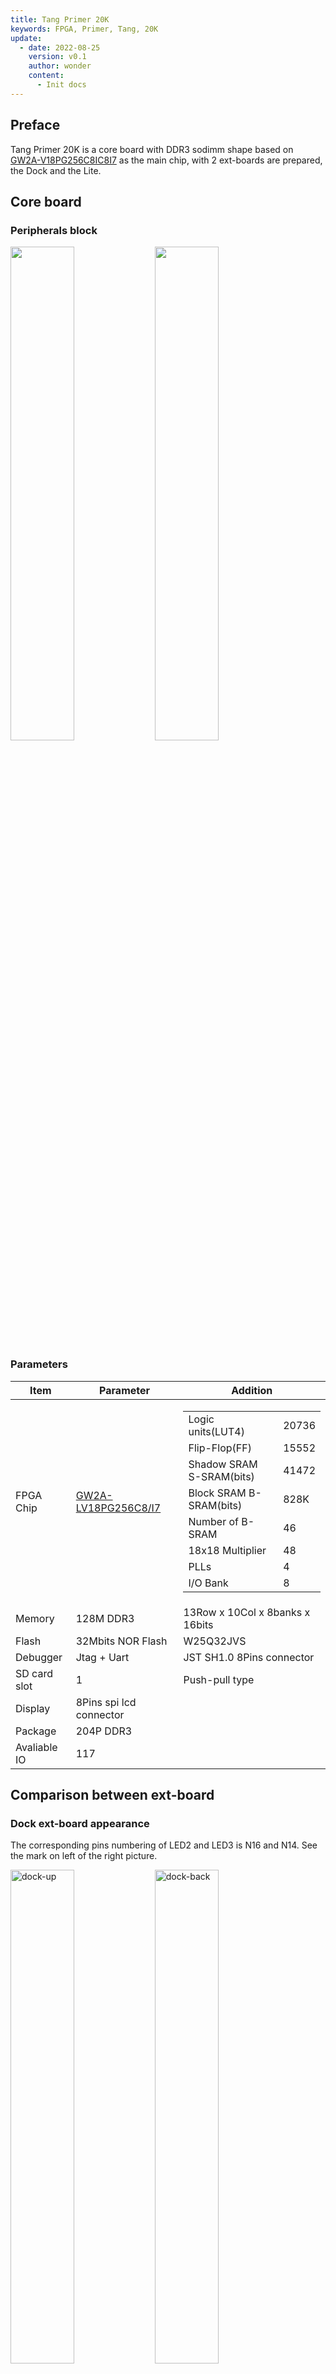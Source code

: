 ```yaml
---
title: Tang Primer 20K
keywords: FPGA, Primer, Tang, 20K
update:
  - date: 2022-08-25
    version: v0.1
    author: wonder
    content:
      - Init docs
---
```


## Preface

Tang Primer 20K is a core board with DDR3 sodimm shape based on [GW2A-V18PG256C8IC8I7](https://www.gowinsemi.com/en/product/detail/38/) as the main chip, with 2 ext-boards are prepared, the Dock and the Lite.

## Core board

### Peripherals block

<div>
    <img src="./assets/20k_front.png" width=45%>
    <img src="./assets/20k_back.png" width=45%>
</div>

### Parameters

<table>
	<thead>
		<tr>
			<th style="text-align:center">Item</th>
			<th style="text-align:center">Parameter</th>
			<th style="text-align:center">Addition</th>
		</tr>
	</thead>
	<tbody>
		<tr>
			<td style="text-align:left">FPGA Chip</td>
			<td style="text-align:left"><a href="https://www.gowinsemi.com/en/product/detail/38/">GW2A-LV18PG256C8/I7</a>
			</td>
			<td style="text-align:left">
				<table>
					<tr>
						<td>Logic units(LUT4)</td>
						<td>20736</td>
					</tr>
					<tr>
						<td>Flip-Flop(FF)</td>
						<td>15552</td>
					</tr>
					<tr>
						<td>Shadow SRAM S-SRAM(bits)</td>
						<td>41472</td>
					</tr>
					<tr>
						<td>Block SRAM B-SRAM(bits)</td>
						<td>828K</td>
					</tr>
					<tr>
						<td>Number of B-SRAM</td>
						<td>46</td>
					</tr>
					<tr>
						<td>18x18 Multiplier</td>
						<td>48</td>
					</tr>
					<tr>
						<td>PLLs</td>
						<td>4</td>
					</tr>
					<tr>
						<td>I/O Bank</td>
						<td>8</td>
					</tr>
				</table>
			</td>
		</tr>
		<tr>
			<td style="text-align:left">Memory</td>
			<td style="text-align:left">128M DDR3</td>
			<td style="text-align:left">13Row x 10Col x 8banks x 16bits</td>
		</tr>
		<tr>
			<td style="text-align:left">Flash</td>
			<td style="text-align:left">32Mbits NOR Flash</td>
			<td style="text-align:left">W25Q32JVS</td>
		</tr>
		<tr>
			<td style="text-align:left">Debugger</td>
			<td style="text-align:left">Jtag + Uart</td>
			<td style="text-align:left">JST SH1.0 8Pins connector</td>
		</tr>
		<tr>
			<td style="text-align:left">SD card slot</td>
			<td style="text-align:left">1</td>
			<td style="text-align:left">Push-pull type</td>
		</tr>
		<tr>
			<td style="text-align:left">Display</td>
			<td style="text-align:left">8Pins spi lcd connector</td>
			<td style="text-align:left"></td>
		</tr>
		<tr>
			<td style="text-align:left">Package</td>
			<td style="text-align:left">204P DDR3</td>
			<td style="text-align:left"></td>
		</tr>
		<tr>
			<td style="text-align:left">Avaliable IO</td>
			<td style="text-align:left">117</td>
			<td style="text-align:left"></td>
		</tr>
	</tbody>
</table>

## Comparison between ext-board

### Dock ext-board appearance

The corresponding pins numbering of LED2 and LED3 is N16 and N14. See the mark on left of the right picture.

<div>
<img src="./../../../zh/tang/tang-primer-20k/assets/dock-up.png" alt="dock-up" width=45%>
<img src="./../../../zh/tang/tang-primer-20k/assets/dock-back.png" alt="dock-back" width=45%>
</div>

### Lite ext-board appearance

The corresponding pin numbering between R8 and P9 is P8. See the mark on the top left of the right picture.

<div>
<img src="./../../../zh/tang/tang-primer-20k/assets/lite-up.png" alt="lite-up" width=45%>
<img src="./../../../zh/tang/tang-primer-20k/assets/lite-back.png" alt="lite-back" width=45%>
</div>

### Comparison between peripherals of ext-board

<table>
	<thead>
		<tr>
			<th rowspan="2" colspan="2">Item</th>
			<th colspan="2">Dock</th>
			<th colspan="1">Lite</th>
		</tr>
		<tr>
			<th>Number</th>
			<th>Addition</th>
			<th>Number</th>
		</tr>
	</thead>
	<body>
		<tr>
			<td colspan="2">RGB Interface</td>
			<td>1</td>
			<td>RGB565 40P FPC Connector</td>
			<td></td>
		</tr>
		<tr>
			<td colspan="2">DVP Interface</td>
			<td>1</td>
			<td>24P FPC Connector</td>
			<td></td>
		</tr>
		<tr>
			<td colspan="2">Mic array Interface</td>
			<td>1</td>
			<td>10P FPC Connector</td>
			<td></td>
		</tr>
		<tr>
			<td colspan="2">Touch Interface</td>
			<td>1</td>
			<td>4P FPC Connector</td>
			<td></td>
		</tr>
		<tr>
			<td colspan="2">PMOD Interface</td>
			<td>4</td>
			<td></td>
			<td>4</td>
		</tr>
		<tr>
			<td colspan="2">3.5mm headphone Jack</td>
			<td>1</td>
			<td>LPA4809MSF driver</td>
			<td></td>
		</tr>
		<tr>
			<td colspan="2">DIP switch</td>
			<td>1</td>
			<td>5P DIP switch</td>
			<td></td>
		</tr>
		<tr>
			<td colspan="2">Slide switch</td>
			<td>1</td>
			<td>Switch USB function</td>
			<td>2</td>
		</tr>
		<tr>
			<td style="white-space:nowrap" rowspan="2">Type-C</td>
			<td style="white-space:nowrap">USB-JTAG&UART</td>
			<td>1</td>
			<td>Onboard BL702 used to download bitstream file and provide serial communication</td>
			<td></td>
		</tr>
		<tr>
			<td style="white-space:nowrap">User-defined USB</td>
			<td>1</td>
			<td>USB3317 with Slide switch to change USB Interface function</td>
			<td></td>
		</tr>
		<tr>
			<td colspan="2">Wireless antenna</td>
			<td>1</td>
			<td>BL702 wireless function</td>
			<td></td>
		</tr>
		<tr>
			<td colspan="2">Key</td>
			<td>6</td>
			<td>One used for burning BL702,<br>five for Users</td>
			<td>2</td>
		</tr>
		<tr>
			<td colspan="2">LED</td>
			<td>6</td>
			<td></td>
			<td></td>
		</tr>
		<tr>
			<td colspan="2">HDMI Interface</td>
			<td>1</td>
			<td></td>
			<td></td>
		</tr>
		<tr>
			<td colspan="2">Ethernet Interface</td>
			<td>1</td>
			<td>TL8201F</td>
			<td></td>
		</tr>
		<tr>
			<td colspan="2">RGB LED</td>
			<td>1</td>
			<td>WS2812</td>
			<td></td>
		</tr>
	</body>
</table>

## Hardware information

- [Datasheet](https://dl.sipeed.com/shareURL/TANG/Primer_20K/01_Specification)
- [Schematic](https://dl.sipeed.com/shareURL/TANG/Primer_20K/02_Schematic)
- [Bit map](https://dl.sipeed.com/shareURL/TANG/Primer_20K/03_Bit_number_map)
- [Net Length](https://dl.sipeed.com/shareURL/TANG/Primer_20K/04_Net_Length)
- [Dimension](https://dl.sipeed.com/shareURL/TANG/Primer_20K/05_Dimensional_drawing)
- [Core board package](https://dl.sipeed.com/shareURL/TANG/Primer_20K/06_Footprint) (KICAD)

- [Chip manual](https://dl.sipeed.com/shareURL/TANG/Primer_20K/07_Chip_manual)
- [3D model](https://dl.sipeed.com/shareURL/TANG/Primer_20K/08_Dimensions)

## User guide

`Install IDE` -> `Learn coding programmer` -> `Read Tutorial` -> `Program by yourself` -> `Read more official documents`

1. Install IDE: [Click me](./../Tang-Nano-Doc/install-the-ide.md).

2. Visit [Start to use](https://wiki.sipeed.com/hardware/en/tang/tang-primer-20k/start.html) to avoid some problems, and we can start coding for FPGA there.

3. After coding for FPGA, if you think it difficult, here we collect some useful learning resource.
   + Online FPGA tutorial: [Verilog](https://www.asic-world.com/verilog/index.html)
   + Online Verilog exercise：[HDLBits](https://hdlbits.01xz.net/wiki/Main_Page)

	If you have trouble using IDE, we have packed all documents about IDE, visit [Download station](https://dl.sipeed.com/shareURL/TANG/Primer_20K/07_Chip_manual/EN/General%20Guide) and download what you need.

## Reference examples summary

### Examples

github ：https://github.com/sipeed/TangPrimer-20K-example

### Tutorial

- Lite ext-board blink ：[Click me](./examples/lite/blink.md)
<!-- - Dock ext-board examples summary : [Click me](./example.md) -->
- Dock ext-board blink : [Click me](./examples/led.md) 

## Communication

- **Reddit** : [reddit.com/r/GowinFPGA/](reddit.com/r/GowinFPGA/)
- **Telegram** : [t.me/sipeed](t.me/sipeed)
- Leave message in the end of this page
- Business email : [support@sipeed.com](support@sipeed.com)

## Additional message

The default bank voltage of bank 0、bank 1、bank 7 on the core board is 3.3V, so their bank IO voltage is 3.3V output. If you want to custom the input IO bank voltage, please remove R5 and R9, see Assembly [Click me](https://dl.sipeed.com/shareURL/TANG/Primer_20K/03_Bit_number_map) to see where is R5 and R9.

![io_vltage](./../../../zh/tang/tang-primer-20k/assets/io_vltage.png)

And the corresponding golden finger on core board are as following:

![sodimm_voltage](./../../../zh/tang/tang-primer-20k/assets/sodimm_voltage.png)

## Questions

### Dock ext-board not work

For 20K Dock kits, it's necessary to enable the core board before using debugger debug the chip, just put the 1 switch on the dip switch down, otherwise LED0 and LED1 are on and core board dose not work.

| Enable Core Board | Disable state | Additional comments |
| --- | --- | --- |
|<img src="./../../../zh/tang/tang-primer-20k/assets/start/switch_1_on.png" alt="switch_1_on" width=100%>|<img src="./../../../zh/tang/tang-primer-20k/assets/start/reset_led_on.png" alt="reset_led_on" width=100%> | When disabled, the LDE0 and LED1 is on, and core board doesn't work.|

### How to burn into flash

Do following configurations:

<img src="./../../../zh/tang/tang-primer-20k/assets/flash_mode.png" alt="flash_mode" width=75%>

### No reaction after burning or phenomenon is wrong

Make sure you hace selected right device, and all parameters are the same as following.

<img src="./../../../zh/tang/tang-primer-20k/assets/device_choose.png" alt="device_choose" width=75%>

Then make sure your code logic is right and your 

### Successfully burned once, but can't burn after that

Note that the description is there was a successful Flash burnt one time.

In this case, the default reason is that the wrong Dual-Purpose pin is enabled and the debugger can no longer scan the FPGA's JTAG. You can short pin 1 and pin 4 of Flash, by which the chip cannot read FLASH normally when it is powered on.

![flash_cs](./../../../zh/tang/tang-primer-20k/assets/flash_cs.png)

Besides, if you have dock ext-board, this can be solved by the enable pin of dip switch. Here art the steps

Firstlt, enable the core board, put the 1 switch on the dip switch down, then do something (like burnning fpga or erasing FPGA) in Programmer application, when the progress bar shows, switch the 1 switch on the dip switch up and down, after which you will find the progress bar works and finish your operations on fpga.

<table>
	<tr>
		<td><img src="./assets/start/switch_1_on.png" alt="switch_1_on"></td>
		<td> Enable the core board first </td>
	</tr>
	<tr>
		<td><img src="./assets/start/progress_bar.jpg" alt="progress_bar"></td>
		<td> Do operation on board, when progress bar shows, switch the 1 switch on the dip switch up and down</td>
	</tr>
	<tr>
		<td>
		<img src="./assets/start/switch_1_off.jpg" alt="switch_1_off" witdh="25%">
		<img src="./assets/start/switch_1_on.png" alt="switch_1_on" witdh="25%">
		</td>
		<td> put the 1 switch on the dip switch up and down </td>
	</tr>
	<tr>
		<td><img src="./assets/start/progress_bar_running.jpg" alt="progress_bar_running"><img src="./assets/start/progress_bar_finishing.jpg" alt="progress_bar_finishing"></td>
		<td> Progress bar works and finish your operations on fpga </td>
	</tr>
</table>

### Visit [Questions](./../Tang-Nano-Doc/questions.md) for more